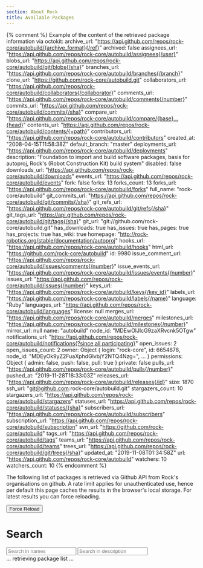 ```yaml
---
section: About Rock
title: Available Packages
---
```

{% comment %}
Example of the content of the retrieved package information via octokit:
archive_url: "https://api.github.com/repos/rock-core/autobuild/{archive_format}{/ref}"
archived: false
assignees_url: "https://api.github.com/repos/rock-core/autobuild/assignees{/user}"
blobs_url: "https://api.github.com/repos/rock-core/autobuild/git/blobs{/sha}"
branches_url: "https://api.github.com/repos/rock-core/autobuild/branches{/branch}"
clone_url: "https://github.com/rock-core/autobuild.git"
collaborators_url: "https://api.github.com/repos/rock-core/autobuild/collaborators{/collaborator}"
comments_url: "https://api.github.com/repos/rock-core/autobuild/comments{/number}"
commits_url: "https://api.github.com/repos/rock-core/autobuild/commits{/sha}"
compare_url: "https://api.github.com/repos/rock-core/autobuild/compare/{base}...{head}"
contents_url: "https://api.github.com/repos/rock-core/autobuild/contents/{+path}"
contributors_url: "https://api.github.com/repos/rock-core/autobuild/contributors"
created_at: "2008-04-15T11:58:38Z"
default_branch: "master"
deployments_url: "https://api.github.com/repos/rock-core/autobuild/deployments"
description: "Foundation to import and build software packages, basis for autoproj, Rock's (Robot Construction Kit) build system"
disabled: false
downloads_url: "https://api.github.com/repos/rock-core/autobuild/downloads"
events_url: "https://api.github.com/repos/rock-core/autobuild/events"
fork: false
forks: 13
forks_count: 13
forks_url: "https://api.github.com/repos/rock-core/autobuild/forks"
full_name: "rock-core/autobuild"
git_commits_url: "https://api.github.com/repos/rock-core/autobuild/git/commits{/sha}"
git_refs_url: "https://api.github.com/repos/rock-core/autobuild/git/refs{/sha}"
git_tags_url: "https://api.github.com/repos/rock-core/autobuild/git/tags{/sha}"
git_url: "git://github.com/rock-core/autobuild.git"
has_downloads: true
has_issues: true
has_pages: true
has_projects: true
has_wiki: true
homepage: "http://rock-robotics.org/stable/documentation/autoproj"
hooks_url: "https://api.github.com/repos/rock-core/autobuild/hooks"
html_url: "https://github.com/rock-core/autobuild"
id: 9980
issue_comment_url: "https://api.github.com/repos/rock-core/autobuild/issues/comments{/number}"
issue_events_url: "https://api.github.com/repos/rock-core/autobuild/issues/events{/number}"
issues_url: "https://api.github.com/repos/rock-core/autobuild/issues{/number}"
keys_url: "https://api.github.com/repos/rock-core/autobuild/keys{/key_id}"
labels_url: "https://api.github.com/repos/rock-core/autobuild/labels{/name}"
language: "Ruby"
languages_url: "https://api.github.com/repos/rock-core/autobuild/languages"
license: null
merges_url: "https://api.github.com/repos/rock-core/autobuild/merges"
milestones_url: "https://api.github.com/repos/rock-core/autobuild/milestones{/number}"
mirror_url: null
name: "autobuild"
node_id: "MDEwOlJlcG9zaXRvcnk5OTgw"
notifications_url: "https://api.github.com/repos/rock-core/autobuild/notifications{?since,all,participating}"
open_issues: 2
open_issues_count: 2
owner: Object { login: "rock-core", id: 6654878, node_id: "MDEyOk9yZ2FuaXphdGlvbjY2NTQ4Nzg=", … }
permissions: Object { admin: false, push: false, pull: true }
private: false
pulls_url: "https://api.github.com/repos/rock-core/autobuild/pulls{/number}"
pushed_at: "2019-11-28T18:33:03Z"
releases_url: "https://api.github.com/repos/rock-core/autobuild/releases{/id}"
size: 1870
ssh_url: "git@github.com:rock-core/autobuild.git"
stargazers_count: 10
stargazers_url: "https://api.github.com/repos/rock-core/autobuild/stargazers"
statuses_url: "https://api.github.com/repos/rock-core/autobuild/statuses/{sha}"
subscribers_url: "https://api.github.com/repos/rock-core/autobuild/subscribers"
subscription_url: "https://api.github.com/repos/rock-core/autobuild/subscription"
svn_url: "https://github.com/rock-core/autobuild"
tags_url: "https://api.github.com/repos/rock-core/autobuild/tags"
teams_url: "https://api.github.com/repos/rock-core/autobuild/teams"
trees_url: "https://api.github.com/repos/rock-core/autobuild/git/trees{/sha}"
updated_at: "2019-11-08T01:34:58Z"
url: "https://api.github.com/repos/rock-core/autobuild"
watchers: 10
watchers_count: 10
{% endcomment %}


<link rel="stylesheet" href="/css/rock-packages.css" type="text/css" />
<p>
The following list of packages is retrieved via Github API from Rock's organisations on github.
A rate limit applies for unauthenticated use, hence per default this page caches the results in the browser's local storage. 
For latest results you can force reloading.
</p>
<span id="package-cache-timestamp">
</span>
<button type="button" class="reload_button" id="reloadPackageCacheButton">Force Reload</button>
<div id ="github-rate-limit">
</div>

<h1>Search</h1>

<input type="text" id="queryTxt" placeholder="Search in names" />
<input type="text" id="queryDescriptionTxt" placeholder="Search in description" />

<div id="packages">
    ... retrieving package list ...
</div>

<script type="text/javascript" src="/assets/js/octokit-rest.min.js" ></script>
<script type="text/javascript" src="/assets/js/rock-packages.js" ></script>

<script>
function onPageLoad() {
    loadPackages();

    document.getElementById("queryTxt").addEventListener("input",searchPackages);
    document.getElementById("queryDescriptionTxt").addEventListener("input",searchDescriptionOfPackages);
    document.getElementById("reloadPackageCacheButton").addEventListener("click", reloadPackageCache);
}

window.onload = onPageLoad

</script>

